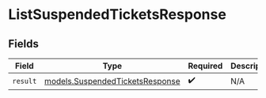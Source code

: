# ListSuspendedTicketsResponse


## Fields

| Field                                                                    | Type                                                                     | Required                                                                 | Description                                                              |
| ------------------------------------------------------------------------ | ------------------------------------------------------------------------ | ------------------------------------------------------------------------ | ------------------------------------------------------------------------ |
| `result`                                                                 | [models.SuspendedTicketsResponse](../models/suspendedticketsresponse.md) | :heavy_check_mark:                                                       | N/A                                                                      |